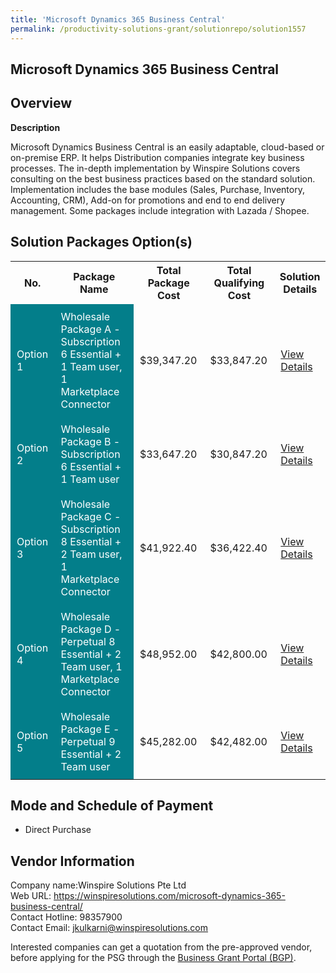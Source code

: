 ```yaml
---
title: 'Microsoft Dynamics 365 Business Central'
permalink: /productivity-solutions-grant/solutionrepo/solution1557
---
```


## Microsoft Dynamics 365 Business Central

## Overview

**Description**

Microsoft Dynamics Business Central is an easily adaptable, cloud-based or on-premise ERP. It helps Distribution companies integrate key business processes. The in-depth implementation by Winspire Solutions covers consulting on the best business practices based on the standard solution. Implementation includes the base modules (Sales, Purchase, Inventory, Accounting, CRM), Add-on for promotions and end to end delivery management. Some packages include integration with Lazada / Shopee.

## Solution Packages Option(s)

<table>
<tr>
<th><b>No.</b></th>
<th><b>Package Name</b></th>
<th><b>Total Package Cost</b></th>
<th><b>Total Qualifying Cost</b></th>
<th><b>Solution Details</b></th>
</tr>
<tr>
<td style='padding: 10px; background-color: #037E8A; color: #FFFFFF;'>Option 1</td>
<td style='padding: 10px; background-color: #037E8A; color: #FFFFFF;'>Wholesale Package A - Subscription 6 Essential + 1 Team user, 1 Marketplace Connector</td>
<td style='padding: 10px;'>$39,347.20</td>
<td style='padding: 10px;'>$33,847.20</td>
<td style='padding: 10px;'><a href='/images/psg/Winspire_Wholesale_Desensitised_Annex_3_Part_1.pdf' target='_blank'>View Details</a></td>
</tr>
<tr>
<td style='padding: 10px; background-color: #037E8A; color: #FFFFFF;'>Option 2</td>
<td style='padding: 10px; background-color: #037E8A; color: #FFFFFF;'>Wholesale Package B - Subscription 6 Essential + 1 Team user</td>
<td style='padding: 10px;'>$33,647.20</td>
<td style='padding: 10px;'>$30,847.20</td>
<td style='padding: 10px;'><a href='/images/psg/Winspire_Wholesale_Desensitised_Annex_3_Part_2.pdf' target='_blank'>View Details</a></td>
</tr>
<tr>
<td style='padding: 10px; background-color: #037E8A; color: #FFFFFF;'>Option 3</td>
<td style='padding: 10px; background-color: #037E8A; color: #FFFFFF;'>Wholesale Package C - Subscription 8 Essential + 2 Team user, 1 Marketplace Connector</td>
<td style='padding: 10px;'>$41,922.40</td>
<td style='padding: 10px;'>$36,422.40</td>
<td style='padding: 10px;'><a href='/images/psg/Winspire_Wholesale_Desensitised_Annex_3_Part_3.pdf' target='_blank'>View Details</a></td>
</tr>
<tr>
<td style='padding: 10px; background-color: #037E8A; color: #FFFFFF;'>Option 4</td>
<td style='padding: 10px; background-color: #037E8A; color: #FFFFFF;'>Wholesale Package D - Perpetual 8 Essential + 2 Team user, 1 Marketplace Connector</td>
<td style='padding: 10px;'>$48,952.00</td>
<td style='padding: 10px;'>$42,800.00</td>
<td style='padding: 10px;'><a href='/images/psg/Winspire_Wholesale_Desensitised_Annex_3_Part_4.pdf' target='_blank'>View Details</a></td>
</tr>
<tr>
<td style='padding: 10px; background-color: #037E8A; color: #FFFFFF;'>Option 5</td>
<td style='padding: 10px; background-color: #037E8A; color: #FFFFFF;'>Wholesale Package E - Perpetual 9 Essential + 2 Team user</td>
<td style='padding: 10px;'>$45,282.00</td>
<td style='padding: 10px;'>$42,482.00</td>
<td style='padding: 10px;'><a href='/images/psg/Winspire_Wholesale_Desensitised_Annex_3_Part_5.pdf' target='_blank'>View Details</a></td>
</tr>
</table>

## Mode and Schedule of Payment

 - Direct Purchase

## Vendor Information

 Company name:Winspire Solutions Pte Ltd<br>Web URL: https://winspiresolutions.com/microsoft-dynamics-365-business-central/ <br>Contact Hotline: 98357900 <br>Contact Email: jkulkarni@winspiresolutions.com

Interested companies can get a quotation from the pre-approved vendor, before applying for the PSG through the <a href='https://www.businessgrants.gov.sg/' target='_blank' rel='noopener'>Business Grant Portal (BGP)</a>.

<script src="/jquery/resize-tables.js"></script>
